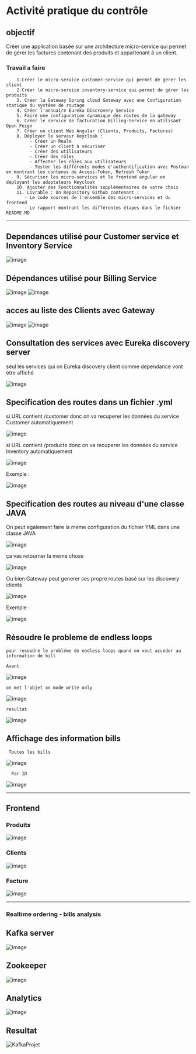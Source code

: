 # Activité pratique du contrôle #


## objectif ##

   Créer une application basée sur une architecture micro-service qui permet de gérer les factures contenant des produits et appartenant à un client.
 ### Travail a faire ###

        1.Créer le micro-service customer-service qui permet de gérer les client
        2.Créer le micro-service inventory-service qui permet de gérer les produits
        3. Créer la Gateway Spring cloud Gateway avec une Configuration statique du système de routage
        4. Créer l'annuaire Eureka Discrovery Service
        5. Faire une configuration dynamique des routes de la gateway
        6. Créer le service de facturation Billing-Service en utilisant Open Feign
        7. Créer un client Web Angular (Clients, Produits, Factures)
        8. Déployer le serveur keycloak :
             - Créer un Realm
             - Créer un client à sécuriser
             - Créer des utilisateurs
             - Créer des rôles
             - Affecter les rôles aux utilisateurs
             - Tester les différents modes d'authentification avec Postman en montrant les contenus de Access-Token, Refresh Token 
        9. Sécuriser les micro-services et le frontend angular en déployant les adaptateurs Keycloak
        10. Ajouter des Fonctionnalités supplémentaires de votre choix
        11. Livrable : Un Repository Github contenant :
           - Le code sources de l'ensemble des micro-services et du frontend
           - Le rapport montrant les différentes étapes dans le fichier README.MD

------------------------------------------------------------------------------------------------

## Dependances utilisé pour Customer service et Inventory Service ##
  ![image](https://user-images.githubusercontent.com/57690392/206128989-404bb77b-8741-4ce8-b744-33ce56ffc10a.png)
 
## Dépendances utilisé pour Billing Service ##

![image](https://user-images.githubusercontent.com/57690392/206129499-c16fe7f1-dc05-4210-8edf-6384aae04c0d.png)
![image](https://user-images.githubusercontent.com/57690392/206129527-2390b2fb-a408-4dd4-ac69-2b5a6f7c01c0.png)

## acces au liste des Clients avec Gateway ##

![image](https://user-images.githubusercontent.com/57690392/206129914-f35cf3b5-9bda-4529-9e4b-4993a5b58d71.png)
![image](https://user-images.githubusercontent.com/57690392/206129972-8e71b650-f3fa-4a73-b9d3-01ff67ddf5ac.png)


## Consultation des services avec Eureka discovery server ##

seul les services qui on Eureka discovery client comme dependance vont étre affiché 

![image](https://user-images.githubusercontent.com/57690392/206130510-058990c3-193f-4586-9f81-9bcf72bb1d73.png)

## Specification des routes dans un fichier .yml ##

  si URL contient /customer donc on va recuperer les données du service Customer automatiquement 
  
 
![image](https://user-images.githubusercontent.com/57690392/206130669-99140b0d-8a08-44a1-8243-9dc8b6a94aff.png)

   si URL contient /products donc on va recuperer les données du service Inventory automatiquement
   
 ![image](https://user-images.githubusercontent.com/57690392/206131044-9eaa8c37-2c10-4022-aea0-6473d2299e55.png)
 
  Exemple :
  
  ![image](https://user-images.githubusercontent.com/57690392/206131146-325be99b-d9db-475f-9329-dd94f9bd3a76.png)
  
## Specification des routes au niveau d'une classe JAVA ##

  On peut egalement faire la meme configuration du fichier YML dans une classe JAVA
  
  ![image](https://user-images.githubusercontent.com/57690392/206131524-eb89170b-806e-446e-b226-92870892d857.png)
  
  ça vas retourner la meme chose 
  
  ![image](https://user-images.githubusercontent.com/57690392/206131935-c8c04ce3-37dc-4a33-b8f0-3ca1012d3acb.png)
  
  Ou bien Gateway peut generer ses propre routes basé sur les discovery clients 
  
  ![image](https://user-images.githubusercontent.com/57690392/206132523-0b738bd5-bde8-4bec-97e2-7c61a7815905.png)
  
   Exemple :
   
  ![image](https://user-images.githubusercontent.com/57690392/206132688-0a78aa71-adf5-4ffa-948d-d3e577df06f8.png)
  
## Résoudre le probleme de endless loops  ##

    pour resoudre le probléme de endless loops quand on veut acceder au information de bill
   
    Avant
    
  ![image](https://user-images.githubusercontent.com/57690392/206133574-46ed835c-6402-4ede-aebd-6c46b6f582d8.png)
  
    on met l'objet on mode write only 
    
  ![image](https://user-images.githubusercontent.com/57690392/206133747-7e855dec-076e-492a-9f3f-1435a72078dd.png)
  
    resultat
    
  ![image](https://user-images.githubusercontent.com/57690392/206133878-520dc4e5-05b9-4fb9-9c61-5968666bd8b6.png)
  
## Affichage des information bills  ##

     Toutes les bills
     
   ![image](https://user-images.githubusercontent.com/57690392/206134355-970490aa-d69f-437d-9fb9-57465d1f0689.png)
   
      Par ID
      
   ![image](https://user-images.githubusercontent.com/57690392/206134446-1cfb9b72-d0da-4404-a74a-79a7bd4bbd34.png)
   __________________________________________________________________________________________________________________ 
   
## Frontend ##   
### Produits
![image](https://user-images.githubusercontent.com/57690392/219508067-4fa2498c-7b9a-4933-9d50-02c2026c4358.png)
### Clients
![image](https://user-images.githubusercontent.com/57690392/219508392-0030ee29-5654-412e-80ed-a52fea8eef5a.png)
### Facture
![image](https://user-images.githubusercontent.com/57690392/219508872-088f5ea0-d025-4f63-982c-fafb54361253.png)
__________________________________________________________________________________________________________________
### Realtime ordering - bills analysis
## Kafka server
![image](https://user-images.githubusercontent.com/57690392/219509016-922147cf-752b-4982-b05e-4e028e386219.png)

## Zookeeper
![image](https://user-images.githubusercontent.com/57690392/219509126-cb6ec489-6c7b-4a29-b94f-d9d9b4b38196.png)

## Analytics
![image](https://user-images.githubusercontent.com/57690392/219509275-0d28ff5b-6d65-425e-98a0-59415d4d064c.png)

 ## Resultat
 
![KafkaProjet](https://user-images.githubusercontent.com/57690392/219509429-c2ed7297-3ac8-4d2a-929a-128ce51399fe.gif)

   
  


